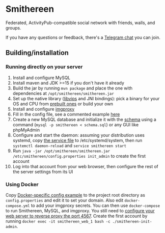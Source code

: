 # Smithereen

Federated, ActivityPub-compatible social network with friends, walls, and groups.

If you have any questions or feedback, there's a [Telegram chat](https://t.me/SmithereenProject) you can join.

## Building/installation

### Running directly on your server

1. Install and configure MySQL
2. Install maven and JDK >=15 if you don't have it already
3. Build the jar by running `mvn package` and place the one with dependencies at `/opt/smithereen/smithereen.jar`
4. Set up the native library ([libvips](https://github.com/libvips/libvips) and JNI bindings): pick a binary for your OS and CPU from [prebuilt ones](jniPrebuilt) or build your own
5. Install and configure [imgproxy](https://docs.imgproxy.net/#/GETTING_STARTED)
6. Fill in the config file, see a commented example [here](examples/config.properties)
7. Create a new MySQL database and initialize it with the [schema](schema.sql) using a command (`mysql -p smithereen < schema.sql`) or any GUI like phpMyAdmin
8. Configure and start the daemon: assuming your distribution uses systemd, copy [the service file](examples/smithereen.service) to /etc/systemd/system, then run `systemctl daemon-reload` and `service smithereen start`
9. Run `java -jar /opt/smithereen/smithereen.jar /etc/smithereen/config.properties init_admin` to create the first account
10. Log into that account from your web browser, then configure the rest of the server settings from its UI

### Using Docker

Copy [Docker-specific config example](examples/config_docker.properties) to the project root directory as `config.properties` and edit it to set your domain. Also edit `docker-compose.yml` to add your imgproxy secrets. You can then use `docker-compose` to run Smithereen, MySQL, and imgproxy. You still need to [configure your web server to reverse proxy the port 4567](examples/nginx.conf). Create the first account by running `docker exec -it smithereen_web_1 bash -c ./smithereen-init-admin`.
